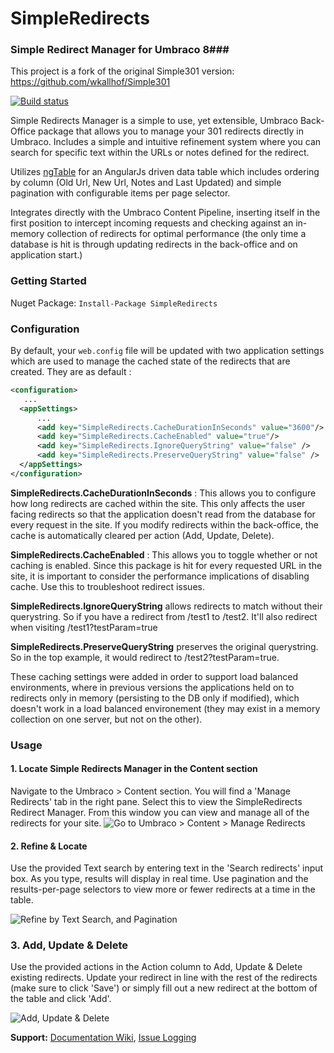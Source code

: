 # SimpleRedirects
### Simple Redirect Manager for Umbraco 8###

This project is a fork of the original Simple301 version: https://github.com/wkallhof/Simple301

[![Build status](https://ci.appveyor.com/api/projects/status/j2ea8715x1ax8u9m/branch/master?svg=true)](https://ci.appveyor.com/project/patrickdemooij9/simpleredirects/branch/master)

Simple Redirects Manager is a simple to use, yet extensible, Umbraco Back-Office package that allows you to manage your 301 redirects directly in Umbraco. Includes a simple and intuitive refinement system where you can search for specific text within the URLs or notes defined for the redirect. 

Utilizes [ngTable][ngTableLink] for an AngularJs driven data table which includes ordering by column (Old Url, New Url, Notes and Last Updated) and simple pagination with configurable items per page selector. 

Integrates directly with the Umbraco Content Pipeline, inserting itself in the first position to intercept incoming requests and checking against an in-memory collection of redirects for optimal performance (the only time a database is hit is through updating redirects in the back-office and on application start.)

### Getting Started ###

Nuget Package: ` Install-Package SimpleRedirects `

### Configuration ###
By default, your `web.config` file will be updated with two application settings which are used to manage the cached state of the redirects that are created. They are as default :
```xml
<configuration>
   ...
  <appSettings>
      ...
      <add key="SimpleRedirects.CacheDurationInSeconds" value="3600"/>
      <add key="SimpleRedirects.CacheEnabled" value="true"/>
      <add key="SimpleRedirects.IgnoreQueryString" value="false" />
      <add key="SimpleRedirects.PreserveQueryString" value="false" />
  </appSettings>
</configuration>
```

**SimpleRedirects.CacheDurationInSeconds** : This allows you to configure how long redirects are cached within the site. This only affects the user facing redirects so that the application doesn't read from the database for every request in the site. If you modify redirects within the back-office, the cache is automatically cleared per action (Add, Update, Delete). 

**SimpleRedirects.CacheEnabled** : This allows you to toggle whether or not caching is enabled. Since this package is hit for every requested URL in the site, it is important to consider the performance implications of disabling cache. Use this to troubleshoot redirect issues.

**SimpleRedirects.IgnoreQueryString** allows redirects to match without their querystring. So if you have a redirect from /test1 to /test2. It'll also redirect when visiting /test1?testParam=true

**SimpleRedirects.PreserveQueryString** preserves the original querystring. So in the top example, it would redirect to /test2?testParam=true.

These caching settings were added in order to support load balanced environments, where in previous versions the applications held on to redirects only in memory (persisting to the DB only if modified), which doesn't work in a load balanced environement (they may exist in a memory collection on one server, but not on the other). 

### Usage ###

#### 1. Locate Simple Redirects Manager in the Content section ####
Navigate to the Umbraco > Content section. You will find a 'Manage Redirects' tab in the right pane. Select this to view the SimpleRedirects Redirect Manager. From this window you can view and manage all of the redirects for your site.
![Go to Umbraco > Content > Manage Redirects][locateImage]

#### 2. Refine & Locate ####
Use the provided Text search by entering text in the 'Search redirects' input box. As you type, results will display in real time. Use pagination and the results-per-page selectors to view more or fewer redirects at a time in the table.

![Refine by Text Search, and Pagination][refineImage]

### 3. Add, Update & Delete ###
Use the provided actions in the Action column to Add, Update & Delete existing redirects. Update your redirect in line with the rest of the redirects (make sure to click 'Save') or simply fill out a new redirect at the bottom of the table and click 'Add'. 

![Add, Update & Delete][crudImage]

__Support:__ [Documentation Wiki](https://github.com/patrickdemooij9/SimpleRedirects/wiki), [Issue Logging](https://github.com/patrickdemooij9/SimpleRedirects/issues)

[ngTableLink]: https://github.com/esvit/ng-table
[highlightJsLink]: https://github.com/isagalaev/highlight.js
[locateImage]: package/Locate.gif  "Locate"
[refineImage]: package/Refine.gif  "Refine"
[crudImage]: package/Crud.gif "Create, Update & Delete"
